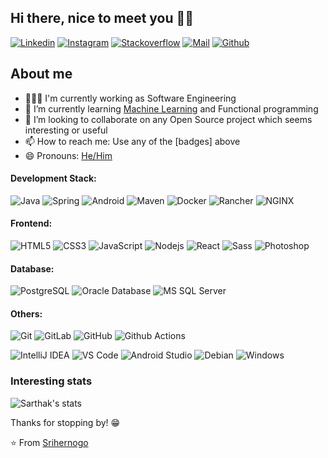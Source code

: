 ## Hi there, nice to meet you 👋🏼
[![Linkedin](https://img.shields.io/badge/-Bayu%20Sri%20Hernogo-blue?style=flat&logo=linkedin&logoColor=white&link=https://www.linkedin.com/in/bayusrihernogo/)](https://www.linkedin.com/in/bayusrihernogo/)
[![Instagram](https://img.shields.io/badge/-@bayusrihernogo-red?style=flat&logo=instagram&logoColor=white&link=https://www.instagram.com/bayusrihernogo/)](https://www.instagram.com/bayusrihernogo/)
[![Stackoverflow](https://img.shields.io/badge/-bayusrihernogo-orange?style=flat&logo=Stackoverflow&logoColor=white&link=https://stackoverflow.com/users/9771468/bayu-sri-hernogo/)](https://stackoverflow.com/users/9771468/bayu-sri-hernogo)
[![Mail](https://img.shields.io/badge/-srihernogo@gmail.com-gray?style=flat&logo=gmail&logoColor=white&link=https://www.linkedin.com/in/bayusrihernogo/)](mailto:srihernogo@gmail.com)
[![Github](https://img.shields.io/github/followers/srihernogo?label=Follow&style=social)](https://github.com/srihernogo)

## About me
- 👨🏻‍💻 I'm currently working as Software Engineering
- 🌱 I’m currently learning [Machine Learning](https://www.coursera.org/learn/machine-learning) and Functional programming
- 👯 I’m looking to collaborate on any Open Source project which seems interesting or useful
- 📫 How to reach me: Use any of the [badges] above
- 😄 Pronouns: [He/Him](https://www.mypronouns.org/he-him)

#### Development Stack:
![Java](http://img.shields.io/badge/-Java-007396?style=flat&logo=java&logoColor=ffffff)
![Spring](http://img.shields.io/badge/-Spring-6DB33F?style=flat&logo=spring&logoColor=ffffff)
![Android](http://img.shields.io/badge/-Android-3DDC84?style=flat&logo=android&logoColor=ffffff)
![Maven](http://img.shields.io/badge/-Maven-1565c0?style=flat&logo=apache-maven)
![Docker](https://img.shields.io/badge/-Docker-black?style=flat&logo=docker)
![Rancher](http://img.shields.io/badge/-Rancher-0075A8?style=flat&logo=rancher&logoColor=ffffff)
![NGINX](http://img.shields.io/badge/-NGINX-269539?style=flat&logo=nginx&logoColor=ffffff)

#### Frontend:
![HTML5](https://img.shields.io/badge/-HTML5-%23E44D27?style=flat&logo=html5&logoColor=ffffff)
![CSS3](https://img.shields.io/badge/-CSS3-%231572B6?style=flat&logo=css3)
![JavaScript](https://img.shields.io/badge/-JavaScript-%23F7DF1C?style=flat&logo=javascript&logoColor=000000&labelColor=%23F7DF1C&color=%23FFCE5A)
![Nodejs](https://img.shields.io/badge/-Nodejs-black?style=flat&logo=Node.js)
![React](https://img.shields.io/badge/-React-%23282C34?style=flat&logo=react)
![Sass](https://img.shields.io/badge/-Sass-%23CC6699?style=flat&logo=sass&logoColor=ffffff)
![Photoshop](http://img.shields.io/badge/-Photoshop-26C9FF?style=flat&logo=adobe-photoshop&logoColor=ffffff)

#### Database:
![PostgreSQL](https://img.shields.io/badge/-PostgreSQL-336791?style=flat&logo=postgresql)
![Oracle Database](http://img.shields.io/badge/-Oracle-DD0031?style=flat&logo=oracle)
![MS SQL Server](http://img.shields.io/badge/-MS%20SQL%20Server-CC2927?style=flat&logo=microsoft-sql-server&logoColor=ffffff)

#### Others:
![Git](https://img.shields.io/badge/-Git-%23F05032?style=flat&logo=git&logoColor=%23ffffff)
![GitLab](https://img.shields.io/badge/-GitLab-FCA121?style=flat&logo=gitlab)
![GitHub](https://img.shields.io/badge/-GitHub-181717?style=flat&logo=github)
![Github Actions](http://img.shields.io/badge/-Github%20Actions-2088FF?style=flat&logo=github-actions&logoColor=ffffff)

![IntelliJ IDEA](http://img.shields.io/badge/-IntelliJ%20IDEA-000000?style=flat&logo=intellij-idea&logoColor=ffffff)
![VS Code](http://img.shields.io/badge/-VS%20Code-007ACC?style=flat&logo=visual-studio-code&logoColor=ffffff)
![Android Studio](http://img.shields.io/badge/-Android%20Studio-3DDC84?style=flat&logo=android-studio&logoColor=ffffff)
![Debian](http://img.shields.io/badge/-Debian-A81D33?style=flat&logo=debian&logoColor=ffffff)
![Windows](http://img.shields.io/badge/-Windows-0078D6?style=flat&logo=windows&logoColor=ffffff)

### Interesting stats

![Sarthak's stats](https://github-readme-stats.vercel.app/api?username=srihernogo&show_icons=true)

Thanks for stopping by! 😁


⭐️ From [Srihernogo](https://github.com/srihernogo)
